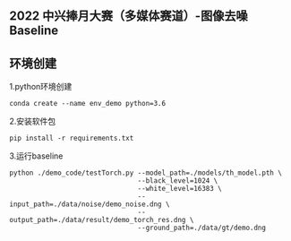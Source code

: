 ## 2022 中兴捧月大赛（多媒体赛道）-图像去噪 Baseline

## 环境创建
1.python环境创建

    conda create --name env_demo python=3.6

2.安装软件包

    pip install -r requirements.txt

3.运行baseline

    python ./demo_code/testTorch.py --model_path=./models/th_model.pth \ 
                                    --black_level=1024 \
                                    --white_level=16383 \
                                    --input_path=./data/noise/demo_noise.dng \
                                    --output_path=./data/result/demo_torch_res.dng \
                                    --ground_path=./data/gt/demo.dng 
    
